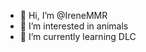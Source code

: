 - 👋 Hi, I’m @IreneMMR
- 👀 I’m interested in animals
- 🌱 I’m currently learning DLC


<!---
IreneMMR/IreneMMR is a ✨ special ✨ repository because its `README.md` (this file) appears on your GitHub profile.
You can click the Preview link to take a look at your changes.
--->
